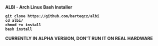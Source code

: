<b> ALBI - Arch Linux Bash Installer <b/>

```pacman -Syy git
git clone https://github.com/barteqcz/albi
cd albi/
chmod +x install
bash install
```
CURRENTLY IN ALPHA VERSION, DON'T RUN IT ON REAL HARDWARE
